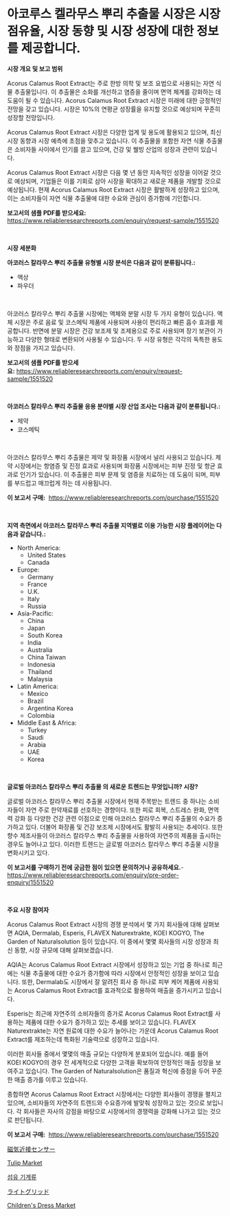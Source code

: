 <p><h1>아코루스 켈라무스 뿌리 추출물 시장은 시장 점유율, 시장 동향 및 시장 성장에 대한 정보를 제공합니다.</h1></p><p><strong>시장 개요 및 보고 범위</strong></p>
<p><p>Acorus Calamus Root Extract는 주로 한방 의학 및 보조 요법으로 사용되는 자연 식물 추출물입니다. 이 추출물은 소화를 개선하고 염증을 줄이며 면역 체계를 강화하는 데 도움이 될 수 있습니다. Acorus Calamus Root Extract 시장은 미래에 대한 긍정적인 전망을 갖고 있습니다. 시장은 10%의 연평균 성장률을 유지할 것으로 예상되며 꾸준히 성장할 전망입니다.</p><p>Acorus Calamus Root Extract 시장은 다양한 업계 및 용도에 활용되고 있으며, 최신 시장 동향과 시장 예측에 초점을 맞추고 있습니다. 이 추출물을 포함한 자연 식물 추출물은 소비자들 사이에서 인기를 끌고 있으며, 건강 및 웰빙 산업의 성장과 관련이 있습니다.</p><p>Acorus Calamus Root Extract 시장은 다음 몇 년 동안 지속적인 성장을 이어갈 것으로 예상되며, 기업들은 이를 기회로 삼아 시장을 확대하고 새로운 제품을 개발할 것으로 예상됩니다. 현재 Acorus Calamus Root Extract 시장은 활발하게 성장하고 있으며, 이는 소비자들이 자연 식물 추출물에 대한 수요와 관심이 증가함에 기인합니다.</p></p>
<p><strong>보고서의 샘플 PDF를 받으세요:</strong> <a href="https://www.reliableresearchreports.com/enquiry/request-sample/1551520">https://www.reliableresearchreports.com/enquiry/request-sample/1551520</a></p>
<p>&nbsp;</p>
<p><strong>시장 세분화</strong></p>
<p><strong>아코러스 칼라무스 뿌리 추출물 유형별 시장 분석은 다음과 같이 분류됩니다.:</strong></p>
<p><ul><li>액상</li><li>파우더</li></ul></p>
<p>&nbsp;</p>
<p><p>아코러스 칼라무스 뿌리 추출물 시장에는 액체와 분말 시장 두 가지 유형이 있습니다. 액체 시장은 주로 음료 및 코스메틱 제품에 사용되며 사용이 편리하고 빠른 흡수 효과를 제공합니다. 반면에 분말 시장은 건강 보조제 및 조제용으로 주로 사용되며 장기 보관이 가능하고 다양한 형태로 변환되어 사용될 수 있습니다. 두 시장 유형은 각각의 독특한 용도와 장점을 가지고 있습니다.</p></p>
<p><strong>보고서의 샘플 PDF를 받으세요:</strong>&nbsp;<a href="https://www.reliableresearchreports.com/enquiry/request-sample/1551520">https://www.reliableresearchreports.com/enquiry/request-sample/1551520</a></p>
<p>&nbsp;</p>
<p><strong> 아코러스 칼라무스 뿌리 추출물 응용 분야별 시장 산업 조사는 다음과 같이 분류됩니다.:</strong></p>
<p><ul><li>제약</li><li>코스메틱</li></ul></p>
<p>&nbsp;</p>
<p><p>아코러스 칼라무스 뿌리 추출물은 제약 및 화장품 시장에서 널리 사용되고 있습니다. 제약 시장에서는 항염증 및 진정 효과로 사용되며 화장품 시장에서는 피부 진정 및 항균 효과로 인기가 있습니다. 이 추출물은 피부 문제 및 염증을 치료하는 데 도움이 되며, 피부를 부드럽고 매끄럽게 하는 데 사용됩니다.</p></p>
<p><strong>이 보고서 구매:</strong>&nbsp; <a href="https://www.reliableresearchreports.com/purchase/1551520">https://www.reliableresearchreports.com/purchase/1551520</a></p>
<p>&nbsp;</p>
<p><strong>지역 측면에서 아코러스 칼라무스 뿌리 추출물 지역별로 이용 가능한 시장 플레이어는 다음과 같습니다.:</strong></p>
<p><ul>
    <li>
        North America:
        <ul>
            <li>United States</li>
            <li>Canada</li>
        </ul>
    </li>
    <li>
        Europe:
        <ul>
            <li>Germany</li>
            <li>France</li>
            <li>U.K.</li>
            <li>Italy</li>
            <li>Russia</li>
        </ul>
    </li>
    <li>
        Asia-Pacific:
        <ul>
            <li>China</li>
            <li>Japan</li>
            <li>South Korea</li>
            <li>India</li>
            <li>Australia</li>
            <li>China Taiwan</li>
            <li>Indonesia</li>
            <li>Thailand</li>
            <li>Malaysia</li>
        </ul>
    </li>
    <li>
        Latin America:
        <ul>
            <li>Mexico</li>
            <li>Brazil</li>
            <li>Argentina Korea</li>
            <li>Colombia</li>
        </ul>
    </li>
    <li>
        Middle East & Africa:
        <ul>
            <li>Turkey</li>
            <li>Saudi</li>
            <li>Arabia</li>
            <li>UAE</li>
            <li>Korea</li>
        </ul>
    </li>
    </ul></p>
<p>&nbsp;</p>
<p><strong>글로벌 아코러스 칼라무스 뿌리 추출물 의 새로운 트렌드는 무엇입니까? 시장?</strong></p>
<p><p>글로벌 아코러스 칼라무스 뿌리 추출물 시장에서 현재 주목받는 트렌드 중 하나는 소비자들이 자연 주로 한약재료를 선호하는 경향이다. 또한 피로 회복, 스트레스 완화, 면역력 강화 등 다양한 건강 관련 이점으로 인해 아코러스 칼라무스 뿌리 추출물의 수요가 증가하고 있다. 더불어 화장품 및 건강 보조제 시장에서도 활발히 사용되는 추세이다. 또한 향수 제조사들이 아코러스 칼라무스 뿌리 추출물을 사용하여 자연주의 제품을 출시하는 경우도 늘어나고 있다. 이러한 트렌드는 글로벌 아코러스 칼라무스 뿌리 추출물 시장을 변화시키고 있다.</p></p>
<p><strong>이 보고서를 구매하기 전에 궁금한 점이 있으면 문의하거나 공유하세요.</strong>- <a href="https://www.reliableresearchreports.com/enquiry/pre-order-enquiry/1551520">https://www.reliableresearchreports.com/enquiry/pre-order-enquiry/1551520</a></p>
<p>&nbsp;</p>
<p><strong>주요 시장 참여자</strong></p>
<p><p>Acorus Calamus Root Extract 시장의 경쟁 분석에서 몇 가지 회사들에 대해 살펴보면 AQIA, Dermalab, Esperis, FLAVEX Naturextrakte, KOEI KOGYO, The Garden of Naturalsolution 등이 있습니다. 이 중에서 몇몇 회사들의 시장 성장과 최신 동향, 시장 규모에 대해 살펴보겠습니다.</p><p>AQIA는 Acorus Calamus Root Extract 시장에서 성장하고 있는 기업 중 하나로 최근에는 식물 추출물에 대한 수요가 증가함에 따라 시장에서 안정적인 성장을 보이고 있습니다. 또한, Dermalab도 시장에서 잘 알려진 회사 중 하나로 피부 케어 제품에 사용되는 Acorus Calamus Root Extract를 효과적으로 활용하여 매출을 증가시키고 있습니다.</p><p>Esperis는 최근에 자연주의 소비자들의 증가로 Acorus Calamus Root Extract를 사용하는 제품에 대한 수요가 증가하고 있는 추세를 보이고 있습니다. FLAVEX Naturextrakte는 자연 원료에 대한 수요가 늘어나는 가운데 Acorus Calamus Root Extract를 제조하는데 특화된 기술력으로 성장하고 있습니다.</p><p>이러한 회사들 중에서 몇몇의 매출 규모는 다양하게 분포되어 있습니다. 예를 들어 KOEI KOGYO의 경우 전 세계적으로 다양한 고객을 확보하여 안정적인 매출 성장을 보여주고 있습니다. The Garden of Naturalsolution은 품질과 혁신에 중점을 두어 꾸준한 매출 증가를 이루고 있습니다.</p><p>종합하면 Acorus Calamus Root Extract 시장에서는 다양한 회사들이 경쟁을 펼치고 있으며, 소비자들의 자연주의 트렌드와 수요증가에 발맞춰 성장하고 있는 것으로 보입니다. 각 회사들은 자사의 강점을 바탕으로 시장에서의 경쟁력을 강화해 나가고 있는 것으로 판단됩니다.</p></p>
<p><strong>이 보고서 구매:</strong>&nbsp;&nbsp;<a href="https://www.reliableresearchreports.com/purchase/1551520">https://www.reliableresearchreports.com/purchase/1551520</a></p>
<p><p><a href="https://github.com/lrlmopnhwd79300/Market-Research-Report-List-1/blob/main/25143207641.md">磁気近接センサー</a></p><p><a href="https://issuu.com/reportprime-2/docs/tulip-market-size-2030.pptx">Tulip Market</a></p><p><a href="https://github.com/wallacBahrtyinger567686/Market-Research-Report-List-1/blob/main/32409336958.md">섬유 기계류</a></p><p><a href="https://github.com/EstelWisozk1/Market-Research-Report-List-1/blob/main/56172407642.md">ライトグリッド</a></p><p><a href="https://github.com/joannagoyvaerts/Market-Research-Report-List-2/blob/main/childrens-dress-market.md">Children's Dress Market</a></p></p>
